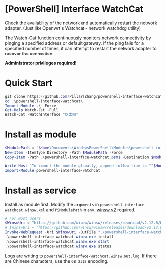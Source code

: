 # [PowerShell] Interface WatchCat

Check the availability of the network and automatically restart the network adapter. (Just like Openwrt's Watchcat - network watchdog utility)

The Watch-Cat function continuously monitors network connectivity by pinging a specified address or default gateway. If the ping fails for a specified number of times, it can attempt to restart the network adapter to recover the connection.

**Administrator privileges required!**

# Quick Start

```powershell
git clone https://github.com/PillarsZhang/powershell-interface-watchcat.git
cd .\powershell-interface-watchcat\
Import-Module .\ -Force
Get-Help Watch-Cat -Full
Watch-Cat -WatchInterface "以太网"
```

# Install as module

```powershell
$ModulePath = "$Home\Documents\WindowsPowerShell\Modules\powershell-interface-watchcat\"
New-Item -ItemType Directory -Path $ModulePath -Force
Copy-Item -Path .\powershell-interface-watchcat.psm1 -Destination $ModulePath -Force
```

```powershell
Write-Host "To import the module globally, append follow line to ""$Home\Documents\WindowsPowerShell\profile.ps1"""
Import-Module powershell-interface-watchcat
```

# Install as service

Install as module first. Modify the `arguments` in `powershell-interface-watchcat.winsw.xml` and `PSModulePath` in `env`. [winsw v2](https://github.com/winsw/winsw/tree/master) required.

```powershell
# For most users
$WinswUri = "https://github.com/winsw/winsw/releases/download/v2.12.0/WinSW.NET461.exe"
# $WinswUri = "https://github.com/winsw/winsw/releases/download/v2.12.0/WinSW-x64.exe"
Invoke-WebRequest -Uri $WinswUri -OutFile ".\powershell-interface-watchcat.winsw.exe"
.\powershell-interface-watchcat.winsw.exe install
.\powershell-interface-watchcat.winsw.exe start
.\powershell-interface-watchcat.winsw.exe status
```

Logs are writing to `powershell-interface-watchcat.winsw.out.log`. If there are Chinese characters, use the `GB 2312` encoding.
